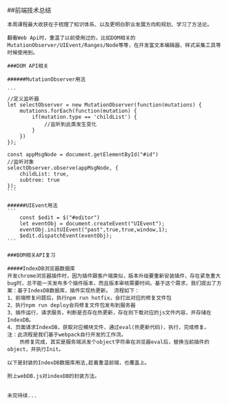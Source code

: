 ##前端技术总结

	本周课程最大收获在于梳理了知识体系、以及更明白职业发展方向和规划、学习了方法论。
	
	翻看Web Api时，重温了以前使用过的，比如DOM相关的MutationObserver/UIEvent/Ranges/Node等等，在开发富文本编辑器、样式采集工具等时候使用到。
	
	###DOM API相关
	
	######MutationObserver用法
	
	```
	//定义监听器
	let selectObserver = new MutationObserver(function(mutations) {
		mutations.forEach(function(mutation) {
			if(mutation.type == 'childList') {
				//监听到此类发生变化
			}
		})
	});
	
	const appMsgNode = document.getElementById("#id")
	//监听对象
	selectObserver.observe(appMsgNode, {
		childList: true,
		subtree: true
	});
	```
	
	######UIEvent用法
	```
		const $edit = $("#editor")
		let eventObj = document.createEvent("UIEvent");
		eventObj.initUIEvent("past",true,true,window,1);
		$edit.dispatchEvent(eventObj);
	```
	
	###BOM相关API复习
	
	#####IndexDB浏览器数据库
	开发chrome浏览器插件时，因为插件跟客户端类似，版本升级要重新安装插件，存在紧急重大bug时，总不能一天发布多个插件版本，而且版本审核需要时间。基于这个需求，我们提出了方案：基于IndexDB数据库，插件实现热更新。 流程如下：
	1、前端修复问题后，执行npm run hotfix，会打出对应的修复文件包
	2、执行npm run deploy会将修复文件包发布到服务器
	3、插件运行，请求服务，判断是否存在热更新，存在则下载对应的js文件内容，并存储在IndexDB。
	4、页面请求IndexDB，获取对应模块文件，通过eval(热更新代码)，执行，完成修复。
	注：此流程是我们基于webpack自行开发的工作流。
		热修复完成，其实是服务端派发个object字符串在浏览器eval后，替换当前插件的object，并执行Init。
	
	以下是封装的IndexDB数据库用法,趁着重温前端，也覆盖上。

	附上webDB.js对indexDB的封装方法。
	
	
	未完待续...
	
	
	
	
	
	
	
	
	
	
	